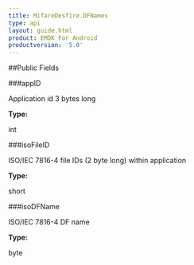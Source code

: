 ```yaml
---
title: MifareDesfire.DFNames
type: api
layout: guide.html
product: EMDK For Android
productversion: '5.0'
---
```





##Public Fields

###appID

Application id 3 bytes long

**Type:**

int

###isoFileID

ISO/IEC 7816-4 file IDs (2 byte long) within application

**Type:**

short

###isoDFName

ISO/IEC 7816-4 DF name

**Type:**

byte





